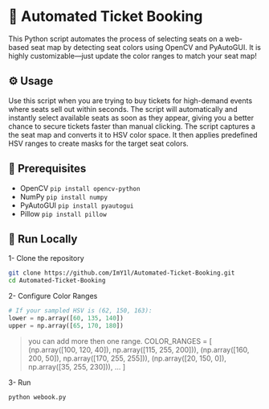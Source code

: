 # 🎫 Automated Ticket Booking
This Python script automates the process of selecting seats on a web-based seat map by detecting seat colors using OpenCV and PyAutoGUI. It is highly customizable—just update the color ranges to match your seat map!

## ⚙️ Usage
Use this script when you are trying to buy tickets for high-demand events where seats sell out within seconds. The script will automatically and instantly select available seats as soon as they appear, giving you a better chance to secure tickets faster than manual clicking. The script captures a the seat map and converts it to HSV color space. It then applies predefined HSV ranges to create masks for the target seat colors.

## 🔧 Prerequisites
- OpenCV `pip install opencv-python`
- NumPy `pip install numpy`
- PyAutoGUI `pip install pyautogui`
- Pillow `pip install pillow`

## 🚀 Run Locally
1- Clone the repository
```bash
git clone https://github.com/ImY1l/Automated-Ticket-Booking.git
cd Automated-Ticket-Booking
```
2- Configure Color Ranges
```python
# If your sampled HSV is (62, 150, 163):
lower = np.array([60, 135, 140])
upper = np.array([65, 170, 180])
```
> you can add more then one range.
> COLOR_RANGES = [
>   (np.array([100, 120, 40]), np.array([115, 255, 200])),
>   (np.array([160, 200, 50]), np.array([170, 255, 255])),
>   (np.array([20, 150, 0]), np.array([35, 255, 230])),
>   ...
> ]

3- Run
```bash
python webook.py
```
